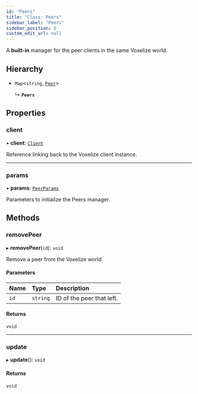 ```yaml
---
id: "Peers"
title: "Class: Peers"
sidebar_label: "Peers"
sidebar_position: 0
custom_edit_url: null
---
```


A **built-in** manager for the peer clients in the same Voxelize world.

## Hierarchy

- `Map`<`string`, [`Peer`](Peer.md)\>

  ↳ **`Peers`**

## Properties

### client

• **client**: [`Client`](Client.md)

Reference linking back to the Voxelize client instance.

___

### params

• **params**: [`PeerParams`](../modules.md#peerparams-36)

Parameters to initialize the Peers manager.

## Methods

### removePeer

▸ **removePeer**(`id`): `void`

Remove a peer from the Voxelize world.

#### Parameters

| Name | Type | Description |
| :------ | :------ | :------ |
| `id` | `string` | ID of the peer that left. |

#### Returns

`void`

___

### update

▸ **update**(): `void`

#### Returns

`void`
